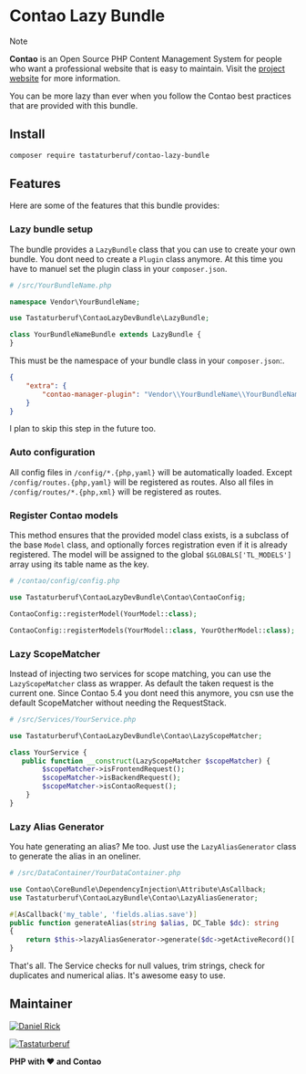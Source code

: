 # Contao Lazy Bundle

> [!NOTE]
> **Contao** is an Open Source PHP Content Management System for people who want a professional website that is easy to
> maintain. Visit the [project website](https://contao.org) for more information.

You can be more lazy than ever when you follow the Contao best practices that are provided with this bundle.
## Install

```bash
composer require tastaturberuf/contao-lazy-bundle
```

## Features

Here are some of the features that this bundle provides:

### Lazy bundle setup

The bundle provides a `LazyBundle` class that you can use to create your own bundle.
You dont need to create a `Plugin` class anymore. At this time you have to manuel set the plugin class in your
`composer.json`.

```php
# /src/YourBundleName.php

namespace Vendor\YourBundleName;

use Tastaturberuf\ContaoLazyDevBundle\LazyBundle;

class YourBundleNameBundle extends LazyBundle {
}
```

This must be the namespace of your bundle class in your `composer.json`:.

```json
{
    "extra": {
        "contao-manager-plugin": "Vendor\\YourBundleName\\YourBundleNameBundle"
    }
}
```

I plan to skip this step in the future too.

### Auto configuration

All config files in `/config/*.{php,yaml}` will be automatically loaded. Except `/config/routes.{php,yaml}` will be
registered as routes. Also all files in `/config/routes/*.{php,xml}` will be registered as routes.

### Register Contao models

This method ensures that the provided model class exists, is a subclass of the base `Model` class, and optionally forces
registration even if it is already registered.
The model will be assigned to the global `$GLOBALS['TL_MODELS']` array using its table name as the key.

```php
# /contao/config/config.php

use Tastaturberuf\ContaoLazyDevBundle\Contao\ContaoConfig;

ContaoConfig::registerModel(YourModel::class);

ContaoConfig::registerModels(YourModel::class, YourOtherModel::class);
```

### Lazy ScopeMatcher

Instead of injecting two services for scope matching, you can use the `LazyScopeMatcher` class as wrapper.
As default the taken request is the current one. Since Contao 5.4 you dont need this anymore, you csn use
the default ScopeMatcher without needing the RequestStack.

```php
# /src/Services/YourService.php

use Tastaturberuf\ContaoLazyDevBundle\Contao\LazyScopeMatcher;

class YourService {
   public function __construct(LazyScopeMatcher $scopeMatcher) {
        $scopeMatcher->isFrontendRequest();
        $scopeMatcher->isBackendRequest();
        $scopeMatcher->isContaoRequest();
    }
}
```

### Lazy Alias Generator

You hate generating an alias? Me too. Just use the `LazyAliasGenerator` class to generate the alias in an oneliner.

```php
# /src/DataContainer/YourDataContainer.php

use Contao\CoreBundle\DependencyInjection\Attribute\AsCallback;
use Tastaturberuf\ContaoLazyBundle\Contao\LazyAliasGenerator;

#[AsCallback('my_table', 'fields.alias.save')]
public function generateAlias(string $alias, DC_Table $dc): string
{
    return $this->lazyAliasGenerator->generate($dc->getActiveRecord()['name'], $alias, $dc, 'alias', 'custom-prefix-');
}

```

That's all. The Service checks for null values, trim strings, check for duplicates and numerical alias. It's awesome
easy to use.

## Maintainer

[![Daniel Rick](https://avatars.githubusercontent.com/u/1027521?s=128)](https://github.com/tastaturberuf)

[![Tastaturberuf](https://tastaturberuf.de/files/img/logo/2017.png)](https://tastaturberuf.de)

**PHP with ♥ and Contao**
